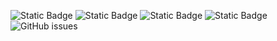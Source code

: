 ![Static Badge](https://img.shields.io/badge/blacklists-60-000000) ![Static Badge](https://img.shields.io/badge/blacklisted-2648090-cc0000) ![Static Badge](https://img.shields.io/badge/whitelisted-2244-00CC00) ![Static Badge](https://img.shields.io/badge/streaming_blacklist-28107-000000) ![GitHub issues](https://img.shields.io/github/issues/fabriziosalmi/blacklists)
